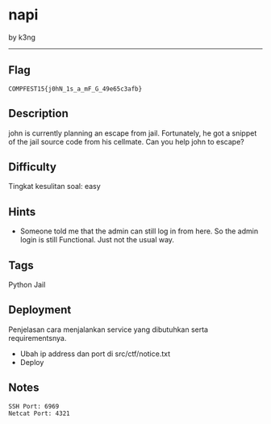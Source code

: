 # napi

by k3ng

---

## Flag

```
COMPFEST15{j0hN_1s_a_mF_G_49e65c3afb}
```

## Description
john is currently planning an escape from jail.
Fortunately, he got a snippet of the jail source code from his cellmate.
Can you help john to escape?

## Difficulty
Tingkat kesulitan soal: easy

## Hints
* Someone told me that the admin can still log in from here. So the admin login is still Functional. Just not the usual way.

## Tags
Python Jail

## Deployment
Penjelasan cara menjalankan service yang dibutuhkan serta requirementsnya.

- Ubah ip address dan port di src/ctf/notice.txt
- Deploy
## Notes
```
SSH Port: 6969
Netcat Port: 4321
```
